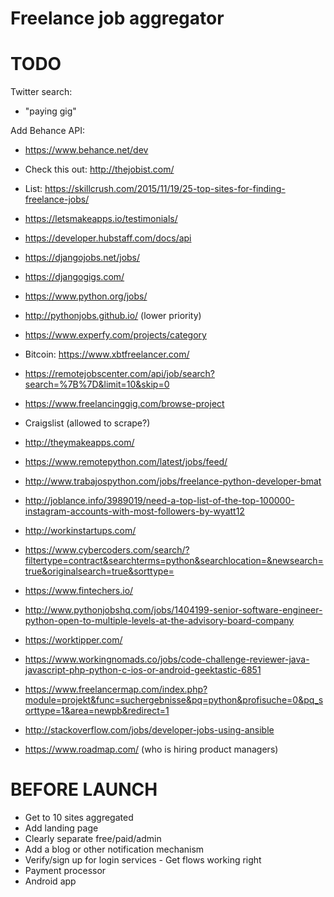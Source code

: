 
Freelance job aggregator
========================

TODO
====
Twitter search:

- "paying gig"

Add Behance API:

- https://www.behance.net/dev

- Check this out: http://thejobist.com/
- List: https://skillcrush.com/2015/11/19/25-top-sites-for-finding-freelance-jobs/

- https://letsmakeapps.io/testimonials/

- https://developer.hubstaff.com/docs/api
 
- https://djangojobs.net/jobs/
- https://djangogigs.com/
- https://www.python.org/jobs/
- http://pythonjobs.github.io/ (lower priority)

- https://www.experfy.com/projects/category

- Bitcoin: https://www.xbtfreelancer.com/

- https://remotejobscenter.com/api/job/search?search=%7B%7D&limit=10&skip=0

- https://www.freelancinggig.com/browse-project

- Craigslist (allowed to scrape?)

- http://theymakeapps.com/

- https://www.remotepython.com/latest/jobs/feed/

- http://www.trabajospython.com/jobs/freelance-python-developer-bmat

- http://joblance.info/3989019/need-a-top-list-of-the-top-100000-instagram-accounts-with-most-followers-by-wyatt12

- http://workinstartups.com/

- https://www.cybercoders.com/search/?filtertype=contract&searchterms=python&searchlocation=&newsearch=true&originalsearch=true&sorttype=

- https://www.fintechers.io/

- http://www.pythonjobshq.com/jobs/1404199-senior-software-engineer-python-open-to-multiple-levels-at-the-advisory-board-company

- https://worktipper.com/

- https://www.workingnomads.co/jobs/code-challenge-reviewer-java-javascript-php-python-c-ios-or-android-geektastic-6851

- https://www.freelancermap.com/index.php?module=projekt&func=suchergebnisse&pq=python&profisuche=0&pq_sorttype=1&area=newpb&redirect=1

- http://stackoverflow.com/jobs/developer-jobs-using-ansible

- https://www.roadmap.com/ (who is hiring product managers)

BEFORE LAUNCH
=============

* Get to 10 sites aggregated
* Add landing page
* Clearly separate free/paid/admin
* Add a blog or other notification mechanism
* Verify/sign up for login services - Get flows working right
* Payment processor
* Android app
